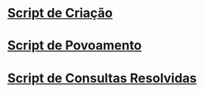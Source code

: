 # [Script de Criação](https://github.com/DaniloMano/Projeto-e-Administra-o-de-Banco-de-Dados/blob/main/tarefas/t01/tarefa01-create.sql)
# [Script de Povoamento](https://github.com/DaniloMano/Projeto-e-Administra-o-de-Banco-de-Dados/blob/main/tarefas/t01/tarefa01-inserts.sql)
# [Script de Consultas Resolvidas](https://github.com/DaniloMano/Projeto-e-Administra-o-de-Banco-de-Dados/blob/main/tarefas/t01/consultas)